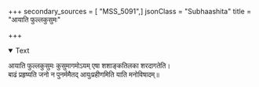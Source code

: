 +++
secondary_sources = [ "MSS_5091",]
jsonClass = "Subhaashita"
title = "आयाति फुल्लकुसुमः"

+++

<details open><summary>Text</summary>

आयाति फुल्लकुसुमः कुसुमागमोऽयम् एषा शशाङ्कतिलका शरदागतेति।  
बाढं प्रहृष्यति जनो न पुनर्ममैतद् आयुःप्रहीणमिति याति मनोविषादम्॥
</details>
